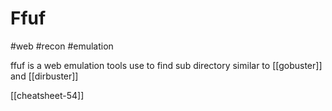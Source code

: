 # Ffuf
#web #recon #emulation 

ffuf is a web emulation tools use to find sub directory similar to [[gobuster]] and [[dirbuster]] 


[[cheatsheet-54]]